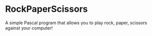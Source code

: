 # RockPaperScissors
A simple Pascal program that allows you to play rock, paper, scissors against your computer!
